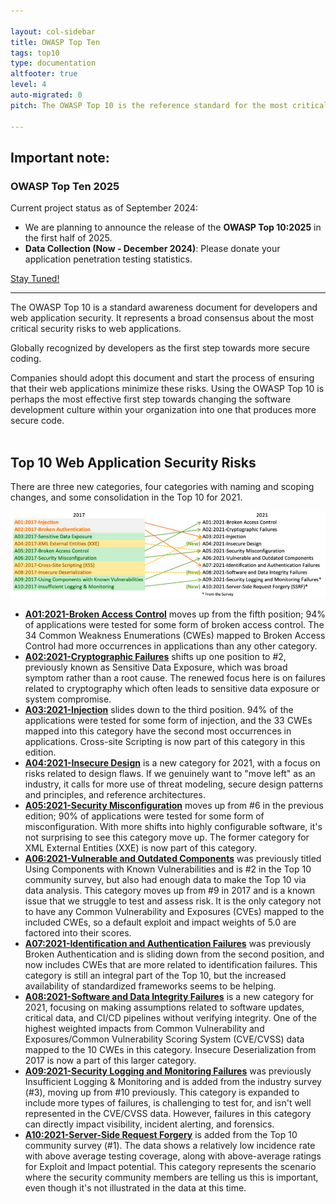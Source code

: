```yaml
---

layout: col-sidebar
title: OWASP Top Ten
tags: top10
type: documentation
altfooter: true
level: 4
auto-migrated: 0
pitch: The OWASP Top 10 is the reference standard for the most critical web application security risks. Adopting the OWASP Top 10 is perhaps the most effective first step towards changing your software development culture focused on producing secure code.

---
```


## Important note:
### OWASP Top Ten 2025
Current project status as of September 2024:

* We are planning to announce the release of the **OWASP Top 10:2025** in the first half of 2025.
* **Data Collection (Now - December 2024)**: Please donate your application penetration testing statistics.

[Stay Tuned!](https://www.owasptopten.org/)

---

The OWASP Top 10 is a standard awareness document for developers and web application security. It represents a broad consensus about the most critical security risks to web applications.

<p class="callout-mono right">Globally recognized by developers as the first step towards more secure coding.</p>

Companies should adopt this document and start the process of ensuring that their web applications minimize these risks. Using the OWASP Top 10 is perhaps the most effective first step towards changing the software development culture within your organization into one that produces more secure code.<br>
<br>

## Top 10 Web Application Security Risks

There are three new categories, four categories with naming and scoping changes, and some consolidation in the Top 10 for 2021.

![Mapping](assets/images/mapping.png)

- [**A01:2021-Broken Access Control**](https://owasp.org/Top10/A01_2021-Broken_Access_Control/) moves up from the fifth position; 94% of applications were tested for some form of broken access control. The 34 Common Weakness Enumerations (CWEs) mapped to Broken Access Control had more occurrences in applications than any other category.
- [**A02:2021-Cryptographic Failures**](https://owasp.org/Top10/A02_2021-Cryptographic_Failures/) shifts up one position to #2, previously known as Sensitive Data Exposure, which was broad symptom rather than a root cause. The renewed focus here is on failures related to cryptography which often leads to sensitive data exposure or system compromise.
- [**A03:2021-Injection**](https://owasp.org/Top10/A03_2021-Injection/) slides down to the third position.  94% of the applications were tested for some form of injection, and the 33 CWEs mapped into this category have the second most occurrences in applications. Cross-site Scripting is now part of this category in this edition.
- [**A04:2021-Insecure Design**](https://owasp.org/Top10/A04_2021-Insecure_Design/) is a new category for 2021, with a focus on risks related to design flaws. If we genuinely want to "move left" as an industry, it calls for more use of threat modeling, secure design patterns and principles, and reference architectures.
- [**A05:2021-Security Misconfiguration**](https://owasp.org/Top10/A05_2021-Security_Misconfiguration/) moves up from #6 in the previous edition; 90% of applications were tested for some form of misconfiguration. With more shifts into highly configurable software, it's not surprising to see this category move up. The former category for XML External Entities (XXE) is now part of this category.
- [**A06:2021-Vulnerable and Outdated Components**](https://owasp.org/Top10/A06_2021-Vulnerable_and_Outdated_Components/) was previously titled Using Components with Known Vulnerabilities and is #2 in the Top 10 community survey, but also had enough data to make the Top 10 via data analysis. This category moves up from #9 in 2017 and is a known issue that we struggle to test and assess risk. It is the only category not to have any Common Vulnerability and Exposures (CVEs) mapped to the included CWEs, so a default exploit and impact weights of 5.0 are factored into their scores.
- [**A07:2021-Identification and Authentication Failures**](https://owasp.org/Top10/A07_2021-Identification_and_Authentication_Failures/) was previously Broken Authentication and is sliding down from the second position, and now includes CWEs that are more related to identification failures. This category is still an integral part of the Top 10, but the increased availability of standardized frameworks seems to be helping.
- [**A08:2021-Software and Data Integrity Failures**](https://owasp.org/Top10/A08_2021-Software_and_Data_Integrity_Failures/) is a new category for 2021, focusing on making assumptions related to software updates, critical data, and CI/CD pipelines without verifying integrity. One of the highest weighted impacts from Common Vulnerability and Exposures/Common Vulnerability Scoring System (CVE/CVSS) data mapped to the 10 CWEs in this category. Insecure Deserialization from 2017 is now a part of this larger category.
- [**A09:2021-Security Logging and Monitoring Failures**](https://owasp.org/Top10/A09_2021-Security_Logging_and_Monitoring_Failures/) was previously Insufficient Logging & Monitoring and is added from the industry survey (#3), moving up from #10 previously. This category is expanded to include more types of failures, is challenging to test for, and isn't well represented in the CVE/CVSS data. However, failures in this category can directly impact visibility, incident alerting, and forensics.
- [**A10:2021-Server-Side Request Forgery**](https://owasp.org/Top10/A10_2021-Server-Side_Request_Forgery_%28SSRF%29/) is added from the Top 10 community survey (#1). The data shows a relatively low incidence rate with above average testing coverage, along with above-average ratings for Exploit and Impact potential. This category represents the scenario where the security community members are telling us this is important, even though it's not illustrated in the data at this time.
